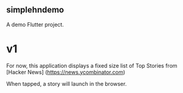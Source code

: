 ## simplehndemo

A demo Flutter project.

# v1

For now, this application displays a fixed size list of Top Stories from [Hacker News] (https://news.ycombinator.com)

When tapped, a story will launch in the browser.

